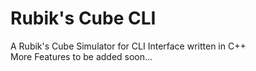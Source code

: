 # Rubik's Cube CLI
A Rubik's Cube Simulator for CLI Interface written in C++  
More Features to be added soon...

